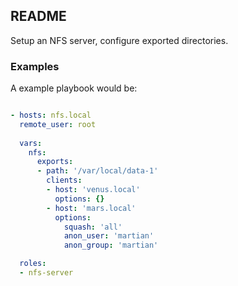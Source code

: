 ## README

Setup an NFS server, configure exported directories.

### Examples

A example playbook would be:
```yaml

- hosts: nfs.local 
  remote_user: root
  
  vars:     
    nfs:
      exports:
      - path: '/var/local/data-1'
        clients:
        - host: 'venus.local'
          options: {}
        - host: 'mars.local'
          options:
            squash: 'all'
            anon_user: 'martian'
            anon_group: 'martian'

  roles:
  - nfs-server

```
